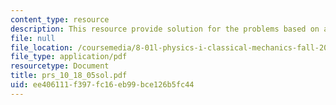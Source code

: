 ```yaml
---
content_type: resource
description: This resource provide solution for the problems based on acceleration.
file: null
file_location: /coursemedia/8-01l-physics-i-classical-mechanics-fall-2005/ee406111f397fc16eb99bce126b5fc44_prs_10_18_05sol.pdf
file_type: application/pdf
resourcetype: Document
title: prs_10_18_05sol.pdf
uid: ee406111-f397-fc16-eb99-bce126b5fc44
---
```

